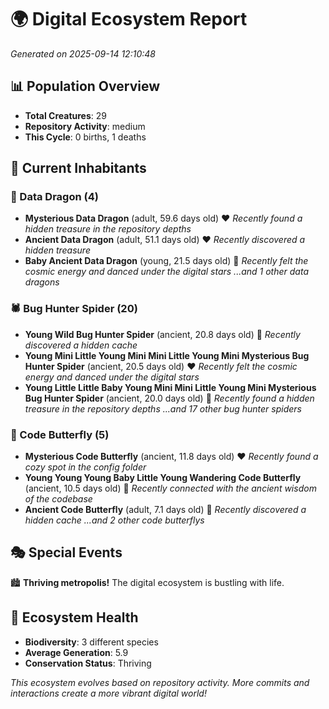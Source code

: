 # 🌍 Digital Ecosystem Report
*Generated on 2025-09-14 12:10:48*

## 📊 Population Overview
- **Total Creatures**: 29
- **Repository Activity**: medium
- **This Cycle**: 0 births, 1 deaths

## 👥 Current Inhabitants

### 🐉 Data Dragon (4)
- **Mysterious Data Dragon** (adult, 59.6 days old) ❤️
  *Recently found a hidden treasure in the repository depths*
- **Ancient Data Dragon** (adult, 51.1 days old) ❤️
  *Recently discovered a hidden treasure*
- **Baby Ancient Data Dragon** (young, 21.5 days old) 💚
  *Recently felt the cosmic energy and danced under the digital stars*
  *...and 1 other data dragons*

### 🕷️ Bug Hunter Spider (20)
- **Young Wild Bug Hunter Spider** (ancient, 20.8 days old) 💛
  *Recently discovered a hidden cache*
- **Young Mini Little Young Mini Mini Little Young Mini Mysterious Bug Hunter Spider** (ancient, 20.5 days old) ❤️
  *Recently felt the cosmic energy and danced under the digital stars*
- **Young Little Little Baby Young Mini Mini Little Young Mini Mysterious Bug Hunter Spider** (ancient, 20.0 days old) 💛
  *Recently found a hidden treasure in the repository depths*
  *...and 17 other bug hunter spiders*

### 🦋 Code Butterfly (5)
- **Mysterious Code Butterfly** (ancient, 11.8 days old) ❤️
  *Recently found a cozy spot in the config folder*
- **Young Young Young Baby Little Young Wandering Code Butterfly** (ancient, 10.5 days old) 💚
  *Recently connected with the ancient wisdom of the codebase*
- **Ancient Code Butterfly** (adult, 7.1 days old) 💚
  *Recently discovered a hidden cache*
  *...and 2 other code butterflys*

## 🎭 Special Events

🏙️ **Thriving metropolis!** The digital ecosystem is bustling with life.

## 🔬 Ecosystem Health
- **Biodiversity**: 3 different species
- **Average Generation**: 5.9
- **Conservation Status**: Thriving

*This ecosystem evolves based on repository activity. More commits and interactions create a more vibrant digital world!*